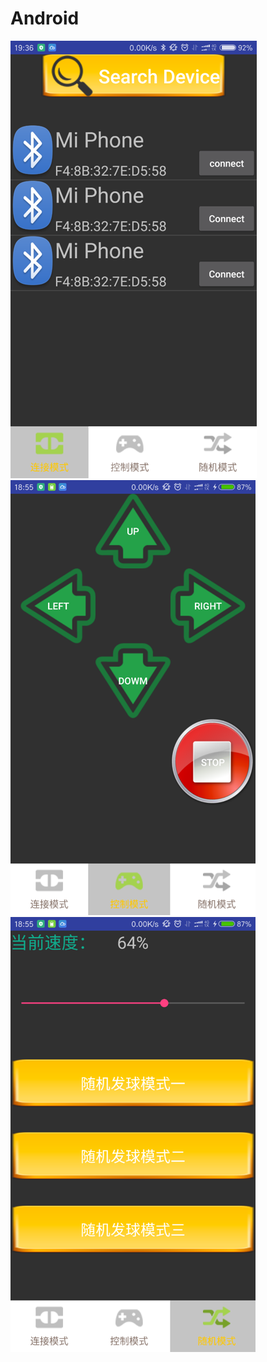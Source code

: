 # Android
![image](https://github.com/Aiden68/Android/raw/master/connect.png)
![image](https://github.com/Aiden68/Android/raw/master/control.png)
![image](https://github.com/Aiden68/Android/raw/master/random.png)
